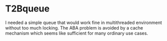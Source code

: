 # T2Bqueue
I needed a simple queue that would work fine in multithreaded environment without too much locking. The ABA problem is avoided by a cache mechanism which seems like sufficient for many ordinary use cases.
